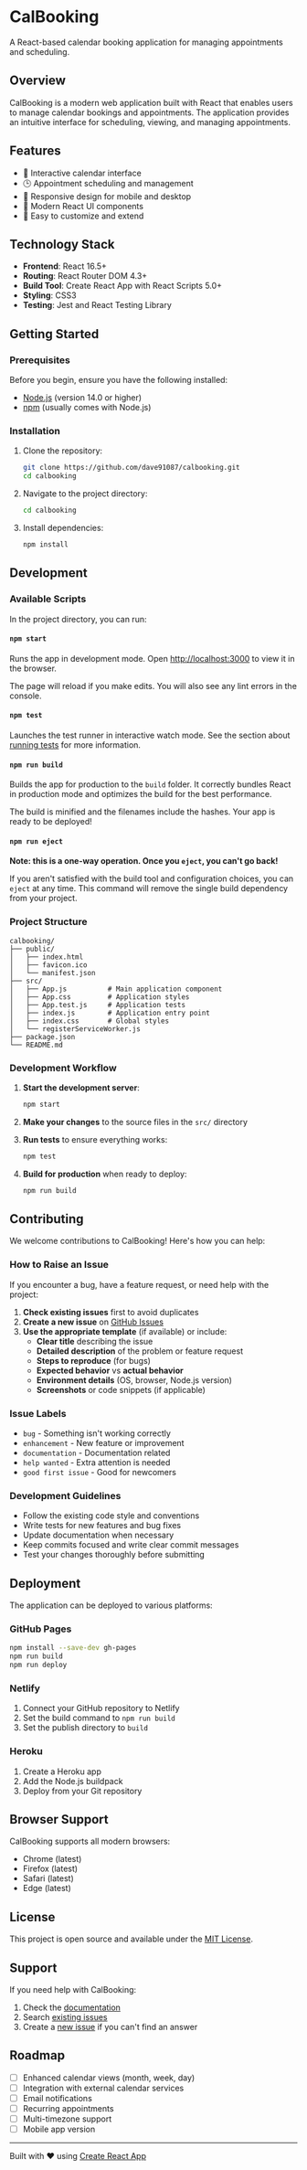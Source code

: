 # CalBooking

A React-based calendar booking application for managing appointments and scheduling.

## Overview

CalBooking is a modern web application built with React that enables users to manage calendar bookings and appointments. The application provides an intuitive interface for scheduling, viewing, and managing appointments.

## Features

- 📅 Interactive calendar interface
- 🕒 Appointment scheduling and management
- 📱 Responsive design for mobile and desktop
- 🎨 Modern React UI components
- 🔧 Easy to customize and extend

## Technology Stack

- **Frontend**: React 16.5+
- **Routing**: React Router DOM 4.3+
- **Build Tool**: Create React App with React Scripts 5.0+
- **Styling**: CSS3
- **Testing**: Jest and React Testing Library

## Getting Started

### Prerequisites

Before you begin, ensure you have the following installed:
- [Node.js](https://nodejs.org/) (version 14.0 or higher)
- [npm](https://www.npmjs.com/) (usually comes with Node.js)

### Installation

1. Clone the repository:
   ```bash
   git clone https://github.com/dave91087/calbooking.git
   cd calbooking
   ```

2. Navigate to the project directory:
   ```bash
   cd calbooking
   ```

3. Install dependencies:
   ```bash
   npm install
   ```

## Development

### Available Scripts

In the project directory, you can run:

#### `npm start`

Runs the app in development mode.
Open [http://localhost:3000](http://localhost:3000) to view it in the browser.

The page will reload if you make edits. You will also see any lint errors in the console.

#### `npm test`

Launches the test runner in interactive watch mode.
See the section about [running tests](https://facebook.github.io/create-react-app/docs/running-tests) for more information.

#### `npm run build`

Builds the app for production to the `build` folder.
It correctly bundles React in production mode and optimizes the build for the best performance.

The build is minified and the filenames include the hashes.
Your app is ready to be deployed!

#### `npm run eject`

**Note: this is a one-way operation. Once you `eject`, you can't go back!**

If you aren't satisfied with the build tool and configuration choices, you can `eject` at any time. This command will remove the single build dependency from your project.

### Project Structure

```
calbooking/
├── public/
│   ├── index.html
│   ├── favicon.ico
│   └── manifest.json
├── src/
│   ├── App.js          # Main application component
│   ├── App.css         # Application styles
│   ├── App.test.js     # Application tests
│   ├── index.js        # Application entry point
│   ├── index.css       # Global styles
│   └── registerServiceWorker.js
├── package.json
└── README.md
```

### Development Workflow

1. **Start the development server**:
   ```bash
   npm start
   ```

2. **Make your changes** to the source files in the `src/` directory

3. **Run tests** to ensure everything works:
   ```bash
   npm test
   ```

4. **Build for production** when ready to deploy:
   ```bash
   npm run build
   ```

## Contributing

We welcome contributions to CalBooking! Here's how you can help:

### How to Raise an Issue

If you encounter a bug, have a feature request, or need help with the project:

1. **Check existing issues** first to avoid duplicates
2. **Create a new issue** on [GitHub Issues](https://github.com/dave91087/calbooking/issues)
3. **Use the appropriate template** (if available) or include:
   - **Clear title** describing the issue
   - **Detailed description** of the problem or feature request
   - **Steps to reproduce** (for bugs)
   - **Expected behavior** vs **actual behavior**
   - **Environment details** (OS, browser, Node.js version)
   - **Screenshots** or code snippets (if applicable)

### Issue Labels

- `bug` - Something isn't working correctly
- `enhancement` - New feature or improvement
- `documentation` - Documentation related
- `help wanted` - Extra attention is needed
- `good first issue` - Good for newcomers

### Development Guidelines

- Follow the existing code style and conventions
- Write tests for new features and bug fixes
- Update documentation when necessary
- Keep commits focused and write clear commit messages
- Test your changes thoroughly before submitting

## Deployment

The application can be deployed to various platforms:

### GitHub Pages
```bash
npm install --save-dev gh-pages
npm run build
npm run deploy
```

### Netlify
1. Connect your GitHub repository to Netlify
2. Set the build command to `npm run build`
3. Set the publish directory to `build`

### Heroku
1. Create a Heroku app
2. Add the Node.js buildpack
3. Deploy from your Git repository

## Browser Support

CalBooking supports all modern browsers:
- Chrome (latest)
- Firefox (latest)
- Safari (latest)
- Edge (latest)

## License

This project is open source and available under the [MIT License](LICENSE).

## Support

If you need help with CalBooking:

1. Check the [documentation](#getting-started)
2. Search [existing issues](https://github.com/dave91087/calbooking/issues)
3. Create a [new issue](https://github.com/dave91087/calbooking/issues/new) if you can't find an answer

## Roadmap

- [ ] Enhanced calendar views (month, week, day)
- [ ] Integration with external calendar services
- [ ] Email notifications
- [ ] Recurring appointments
- [ ] Multi-timezone support
- [ ] Mobile app version

---

Built with ❤️ using [Create React App](https://create-react-app.dev/)